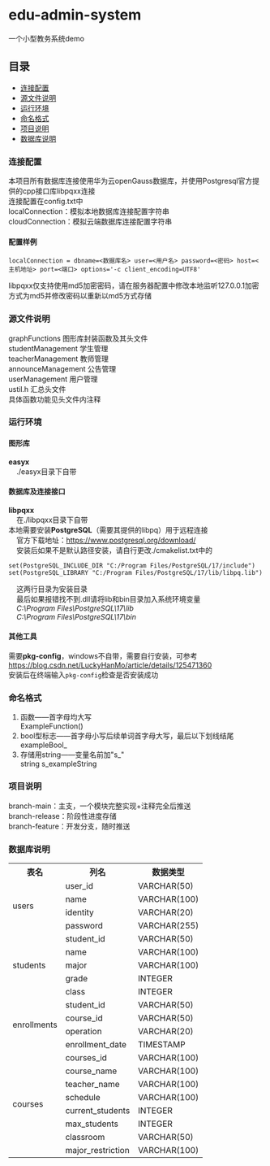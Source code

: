 # edu-admin-system
一个小型教务系统demo
## 目录
<ul>
  <li><a href = "#section1">连接配置</a></li>
  <li><a href = "#section2">源文件说明</a></li>
  <li><a href = "#section3">运行环境</a></li>
  <li><a href = "#section4">命名格式</a></li>
  <li><a href = "#section5">项目说明</a></li>
  <li><a href = "#section6">数据库说明</a></li>
</ul>

### <h3 id = "section1">连接配置</h3>
本项目所有数据库连接使用华为云openGauss数据库，并使用Postgresql官方提供的cpp接口库libpqxx连接<br>
连接配置在config.txt中  
localConnection：模拟本地数据库连接配置字符串  
cloudConnection：模拟云端数据库连接配置字符串  
#### 配置样例
```
localConnection = dbname=<数据库名> user=<用户名> password=<密码> host=<主机地址> port=<端口> options='-c client_encoding=UTF8'
```
libpqxx仅支持使用md5加密密码，请在服务器配置中修改本地监听127.0.0.1加密方式为md5并修改密码以重新以md5方式存储

### <h3 id = "section2">源文件说明</h3>
graphFunctions 图形库封装函数及其头文件  
studentManagement 学生管理  
teacherManagement 教师管理  
announceManagement 公告管理  
userManagement 用户管理  
ustil.h 汇总头文件  
具体函数功能见头文件内注释

### <h3 id = "section3">运行环境</h3>
#### 图形库
**easyx**  
&nbsp;&nbsp;&nbsp;&nbsp;./easyx目录下自带
#### 数据库及连接接口
**libpqxx**  
&nbsp;&nbsp;&nbsp;&nbsp;在./libpqxx目录下自带  
本地需要安装**PostgreSQL**（需要其提供的libpq）用于远程连接  
&nbsp;&nbsp;&nbsp;&nbsp;官方下载地址：https://www.postgresql.org/download/  
&nbsp;&nbsp;&nbsp;&nbsp;安装后如果不是默认路径安装，请自行更改./cmakelist.txt中的  
```
set(PostgreSQL_INCLUDE_DIR "C:/Program Files/PostgreSQL/17/include")
set(PostgreSQL_LIBRARY "C:/Program Files/PostgreSQL/17/lib/libpq.lib")
```
&nbsp;&nbsp;&nbsp;&nbsp;这两行目录为安装目录  
&nbsp;&nbsp;&nbsp;&nbsp;最后如果报错找不到.dll请将lib和bin目录加入系统环境变量   
&nbsp;&nbsp;&nbsp;&nbsp;*C:\Program Files\PostgreSQL\17\lib*  
&nbsp;&nbsp;&nbsp;&nbsp;*C:\Program Files\PostgreSQL\17\bin*
#### 其他工具
需要**pkg-config**，windows不自带，需要自行安装，可参考
https://blog.csdn.net/LuckyHanMo/article/details/125471360
<br>安装后在终端输入`pkg-config`检查是否安装成功

### <h3 id = "section4">命名格式</h3>
1. 函数——首字母均大写  
ExampleFunction()
2. bool型标志——首字母小写后续单词首字母大写，最后以下划线结尾  
exampleBool_
3. 存储用string——变量名前加"s_"   
string s_exampleString

### <h3 id = "section5">项目说明</h3>
branch-main：主支，一个模块完整实现+注释完全后推送  
branch-release：阶段性进度存储  
branch-feature：开发分支，随时推送  

### <h3 id = "section6">数据库说明</h3>
<table>
  <tr>
    <th>表名</th>
    <th>列名</th>
    <th>数据类型</th>
  </tr>

  <tr>
    <td rowspan="4">users</td>
    <td>user_id</td>
    <td>VARCHAR(50)</td>
  </tr>
  <tr>
    <td>name</td>
    <td>VARCHAR(100)</td>
  </tr>
  <tr>
    <td>identity</td>
    <td>VARCHAR(20)</td>
  </tr>
  <tr>
    <td>password</td>
    <td>VARCHAR(255)</td>
  </tr>

  <tr>
    <td rowspan="5">students</td>
    <td>student_id</td>
    <td>VARCHAR(50)</td>
  </tr>
  <tr>
    <td>name</td>
    <td>VARCHAR(100)</td>
  </tr>
  <tr>
    <td>major</td>
    <td>VARCHAR(100)</td>
  </tr>
  <tr>
    <td>grade</td>
    <td>INTEGER</td>
  </tr>
  <tr>
    <td>class</td>
    <td>INTEGER</td>
  </tr>

  <tr>
    <td rowspan="4">enrollments</td>
    <td>student_id</td>
    <td>VARCHAR(50)</td>
  </tr>
  <tr>
    <td>course_id</td>
    <td>VARCHAR(50)</td>
  </tr>
  <tr>
    <td>operation</td>
    <td>VARCHAR(20)</td>
  </tr>
  <tr>
    <td>enrollment_date</td>
    <td>TIMESTAMP</td>
  </tr>

  <tr>
    <td rowspan="8">courses</td>
    <td>courses_id</td>
    <td>VARCHAR(100)</td>
  </tr>
  <tr>
    <td>course_name</td>
    <td>VARCHAR(100)</td>
  </tr>
  <tr>
    <td>teacher_name</td>
    <td>VARCHAR(100)</td>
  </tr>
  <tr>
    <td>schedule</td>
    <td>VARCHAR(100)</td>
  </tr>
  <tr>
    <td>current_students</td>
    <td>INTEGER</td>
  </tr>
  <tr>
    <td>max_students</td>
    <td>INTEGER</td>
  </tr>
  <tr>
    <td>classroom</td>
    <td>VARCHAR(50)</td>
  </tr>
  <tr>
    <td>major_restriction</td>
    <td>VARCHAR(100)</td>
  </tr>
</table>
